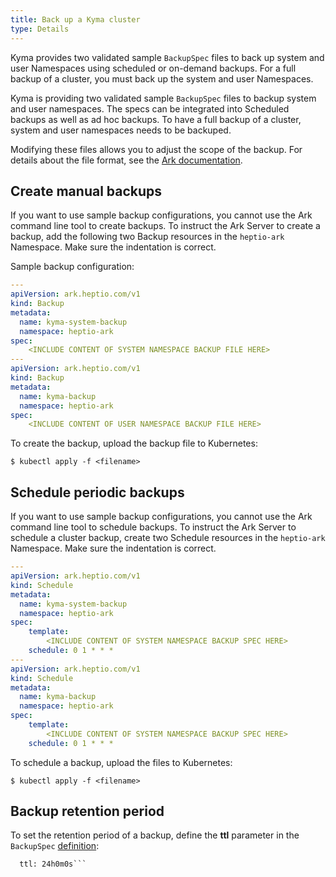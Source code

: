 ```yaml
---
title: Back up a Kyma cluster
type: Details
---
```

Kyma provides two validated sample `BackupSpec` files to back up system and user Namespaces using scheduled or on-demand backups. For a full backup of a cluster, you must back up the system and user Namespaces.

Kyma is providing two validated sample `BackupSpec` files to backup system and user namespaces. The specs can be integrated into Scheduled backups as well as ad hoc backups. To have a full backup of a cluster, system and user namespaces needs to be backuped.

<!-- TODO: Un comment asson as the resources are available. - [System Namespace Backup]assets/system-backup.yaml
- [User Namespace Backup]all-backup.yaml -->

Modifying these files allows you to adjust the scope of the backup. For details about the file format, see the [Ark documentation](https://github.com/heptio/velero/blob/master/docs/api-types/backup.md).

## Create manual backups

If you want to use sample backup configurations, you cannot use the Ark command line tool to create backups. To instruct the Ark Server to create a backup, add the following two Backup resources in the `heptio-ark` Namespace. Make sure the indentation is correct.

Sample backup configuration:

```yaml
---
apiVersion: ark.heptio.com/v1
kind: Backup
metadata:
  name: kyma-system-backup
  namespace: heptio-ark
spec:
    <INCLUDE CONTENT OF SYSTEM NAMESPACE BACKUP FILE HERE>
---
apiVersion: ark.heptio.com/v1
kind: Backup
metadata:
  name: kyma-backup
  namespace: heptio-ark
spec:
    <INCLUDE CONTENT OF USER NAMESPACE BACKUP FILE HERE>
```

To create the backup, upload the backup file to Kubernetes:

```$ kubectl apply -f <filename>```

## Schedule periodic backups

If you want to use sample backup configurations, you cannot use the Ark command line tool to schedule backups. To instruct the Ark Server to schedule a cluster backup, create two Schedule resources in the `heptio-ark` Namespace. Make sure the indentation is correct.

```yaml
---
apiVersion: ark.heptio.com/v1
kind: Schedule
metadata:
  name: kyma-system-backup
  namespace: heptio-ark
spec:
    template:
        <INCLUDE CONTENT OF SYSTEM NAMESPACE BACKUP SPEC HERE>
    schedule: 0 1 * * *
---
apiVersion: ark.heptio.com/v1
kind: Schedule
metadata:
  name: kyma-backup
  namespace: heptio-ark
spec:
    template:
        <INCLUDE CONTENT OF SYSTEM NAMESPACE BACKUP SPEC HERE>
    schedule: 0 1 * * *
```

To schedule a backup, upload the files to Kubernetes:

```$ kubectl apply -f <filename>```

## Backup retention period

To set the retention period of a backup, define the **ttl** parameter in the `BackupSpec` [definition](https://github.com/heptio/velero/blob/master/docs/api-types/backup.md):

```  # The amount of time before this backup is eligible for garbage collection.
  ttl: 24h0m0s```
